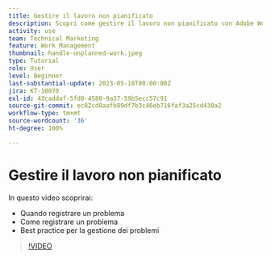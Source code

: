 ```yaml
---
title: Gestire il lavoro non pianificato
description: Scopri come gestire il lavoro non pianificato con Adobe Workfront.
activity: use
team: Technical Marketing
feature: Work Management
thumbnail: handle-unplanned-work.jpeg
type: Tutorial
role: User
level: Beginner
last-substantial-update: 2023-05-18T00:00:00Z
jira: KT-10070
exl-id: 43caddaf-5fd8-4580-9a37-59b5ecc57c91
source-git-commit: ec82cd0aafb89df7b3c46eb716faf3a25cd438a2
workflow-type: tm+mt
source-wordcount: '36'
ht-degree: 100%

---
```


# Gestire il lavoro non pianificato

In questo video scoprirai:

* Quando registrare un problema
* Come registrare un problema
* Best practice per la gestione dei problemi

>[!VIDEO](https://video.tv.adobe.com/v/3419488/?quality=12&learn=on)
